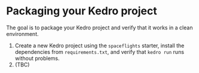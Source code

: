 # Packaging your Kedro project

The goal is to package your Kedro project and verify that it works in a clean environment.

1. Create a new Kedro project using the `spaceflights` starter, install the dependencies from `requirements.txt`, and verify that `kedro run` runs without problems.
2. (TBC)

